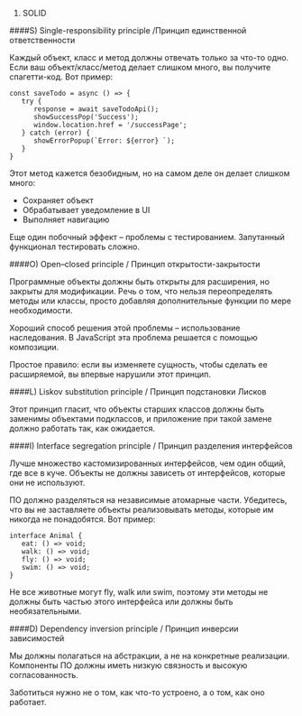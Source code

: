 1. SOLID

####S) Single-responsibility principle /Принцип единственной ответственности

Каждый объект, класс и метод должны отвечать только за что-то одно. Если ваш объект/класс/метод делает слишком много, вы получите спагетти-код. Вот пример:

````
const saveTodo = async () => {
   try {
      response = await saveTodoApi();
      showSuccessPop('Success');
      window.location.href = '/successPage';
   } catch (error) {
      showErrorPopup(`Error: ${error} `);
   }
}
````

Этот метод кажется безобидным, но на самом деле он делает слишком много:

- Сохраняет объект
- Обрабатывает уведомление в UI
- Выполняет навигацию

Еще один побочный эффект – проблемы с тестированием. Запутанный функционал тестировать сложно.

####O) Open–closed principle / Принцип открытости-закрытости

Программные объекты должны быть открыты для расширения, но закрыты для модификации. Речь о том, что нельзя переопределять методы или классы, просто добавляя дополнительные функции по мере необходимости.

Хороший способ решения этой проблемы – использование наследования. В JavaScript эта проблема решается с помощью композиции.

Простое правило: если вы изменяете сущность, чтобы сделать ее расширяемой, вы впервые нарушили этот принцип.

####L) Liskov substitution principle / Принцип подстановки Лисков

Этот принцип гласит, что объекты старших классов должны быть заменимы объектами подклассов, и приложение при такой замене должно работать так, как ожидается.

####I) Interface segregation principle / Принцип разделения интерфейсов

Лучше множество кастомизированных интерфейсов, чем один общий, где все в куче. Объекты не должны зависеть от интерфейсов, которые они не используют.

ПО должно разделяться на независимые атомарные части. Убедитесь, что вы не заставляете объекты реализовывать методы, которые им никогда не понадобятся. Вот пример:

````
interface Animal {
   eat: () => void;
   walk: () => void;
   fly: () => void;
   swim: () => void;
}
````

Не все животные могут fly, walk или swim, поэтому эти методы не должны быть частью этого интерфейса 
или должны быть необязательными.

####D) Dependency inversion principle / Принцип инверсии зависимостей

Мы должны полагаться на абстракции, а не на конкретные реализации. Компоненты ПО должны иметь низкую связность и высокую согласованность.

Заботиться нужно не о том, как что-то устроено, а о том, как оно работает.